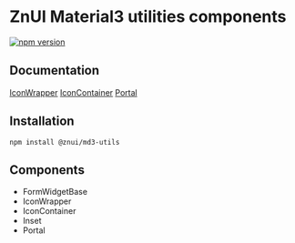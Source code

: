# ZnUI Material3 utilities components
[![npm version](https://badge.fury.io/js/@znui%2Fmd3-utils.svg)](https://badge.fury.io/js/@znui%2Fmd3-utils)

## Documentation
[IconWrapper](https://ui.zation.ru/#/components/IconWrapper)
[IconContainer](https://ui.zation.ru/#/components/IconContainer)
[Portal](https://ui.zation.ru/#/components/Portal)

## Installation

```
npm install @znui/md3-utils
```

## Components
- FormWidgetBase
- IconWrapper
- IconContainer
- Inset
- Portal